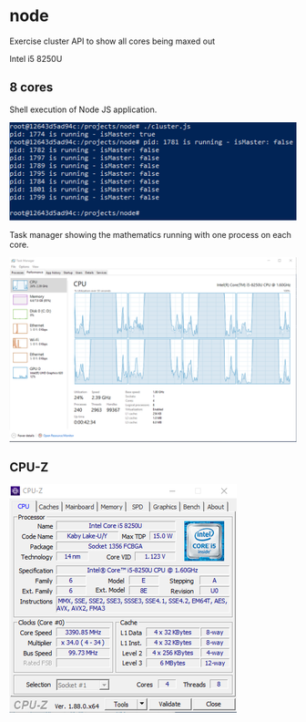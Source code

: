 # node
Exercise cluster API to show all cores being maxed out

Intel i5 8250U

## 8 cores
Shell execution of Node JS application.

![Shell](cluster.png)

Task manager showing the mathematics running with one process on each core.

![Task Manager](taskmanager.png)


## CPU-Z
![CPU-Z](cpuz.png)